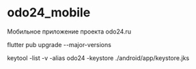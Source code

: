 # odo24_mobile
Мобильное приложение проекта odo24.ru

flutter pub upgrade --major-versions

keytool -list -v -alias odo24 -keystore ./android/app/keystore.jks
